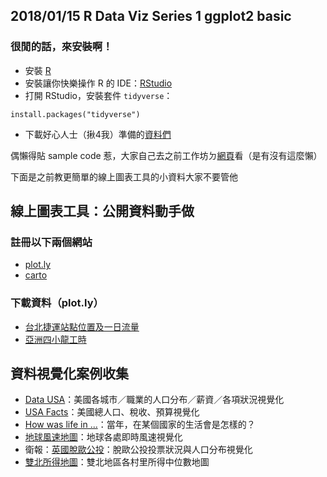 ## 2018/01/15 R Data Viz Series 1 ggplot2 basic
### 很閒的話，來安裝啊！

- 安裝 [R](https://cran.r-project.org/)
- 安裝讓你快樂操作 R 的 IDE：[RStudio](https://www.rstudio.com/products/rstudio/#Desktop)
- 打開 RStudio，安裝套件 `tidyverse`：

```
install.packages("tidyverse")
```
    
- 下載好心人士（揪4我）準備的[資料們](https://www.dropbox.com/sh/yth2z6ln336itex/AAD1lHnGeX9g77DaFvcG006ia?dl=0)

偶懶得貼 sample code 惹，大家自己去之前工作坊ㄉ[網頁](https://github.com/cicadatatw/r-viz-workshop)看（是有沒有這麼懶）



下面是之前教更簡單的線上圖表工具的小資料大家不要管他

## 線上圖表工具：公開資料動手做

### 註冊以下兩個網站

- [plot.ly](https://plot.ly/)
- [carto](https://carto.com)

### 下載資料（plot.ly）

- [台北捷運站點位置及一日流量](https://plot.ly/~missmoss/10/)
- [亞洲四小龍工時](https://plot.ly/~missmoss/6/)

## 資料視覺化案例收集

- [Data USA](https://datausa.io/)：美國各城市／職業的人口分布／薪資／各項狀況視覺化
- [USA Facts](http://usafacts.org/)：美國總人口、稅收、預算視覺化
- [How was life in ...](http://gitvfd.github.io/How-was-life/)：當年，在某個國家的生活會是怎樣的？
- [地球風速地圖](https://earth.nullschool.net/)：地球各處即時風速視覺化
- 衛報：[英國脫歐公投](https://www.theguardian.com/politics/ng-interactive/2016/jun/23/eu-referendum-live-results-and-analysis)：脫歐公投投票狀況與人口分布視覺化
- [雙北所得地圖](https://missmoss.github.io/taipei-income-map/)：雙北地區各村里所得中位數地圖
